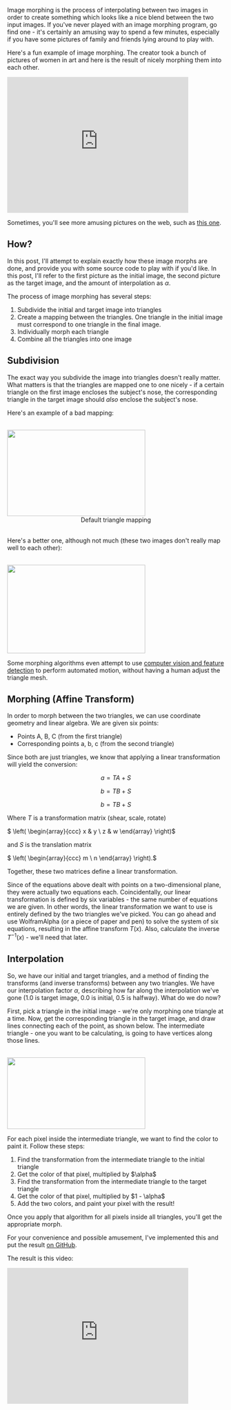 Image morphing is the process of interpolating between two images in order to create something which looks like a nice blend between the two input images. If you've never played with an image morphing program, go find one - it's certainly an amusing way to spend a few minutes, especially if you have some pictures of family and friends lying around to play with.

Here's a fun example of image morphing. The creator took a bunch of pictures of women in art and here is the result of nicely morphing them into each other.

<iframe width="420" height="315" src="http://www.youtube.com/embed/nUDIoN-_Hxs" frameborder="0" allowfullscreen></iframe>

Sometimes, you'll see more amusing pictures on the web, such as&nbsp;<a href="http://www.blorge.com/images/Funwithmorphing_7082/morph6.jpg">this one</a>.

How?
----

In this post, I'll attempt to explain exactly how these image morphs are done, and provide you with some source code to play with if you'd like. In this post, I'll refer to the first picture as the initial image, the second picture as the target image, and the amount of interpolation as $\alpha$.

The process of image morphing has several steps:

<ol>
<li>Subdivide the initial and target image into triangles</li>
<li>Create a mapping between the triangles. One triangle in the initial image must correspond to one triangle in the final image.</li>
<li>Individually morph each triangle</li>
<li>Combine all the triangles into one image</li>
</ol>

Subdivision
-----------

The exact way you subdivide the image into triangles doesn't really matter. What matters is that the triangles are mapped one to one nicely - if a certain triangle on the first image encloses the subject's nose, the corresponding triangle in the target image should <i>also</i>&nbsp;enclose the subject's nose.&nbsp;

Here's an example of a bad mapping:

<br/>
<img border="0" height="200" src="http://4.bp.blogspot.com/-j6yHyNoN-3A/TiBc0RG6-pI/AAAAAAAAAAo/NJoWq-NFuDw/s320/one.png" width="320" />
<center>Default triangle mapping</center>
<br/>

Here's a better one, although not much (these two images don't really map well to each other):

<br/>
<img border="0" height="205" src="http://1.bp.blogspot.com/-rbol3jdhaU4/TiBdoQV_B1I/AAAAAAAAAAs/sUJi1UT4Vn4/s320/two.png" width="320" />
<br/>

Some morphing algorithms even attempt to use&nbsp;<a href="https://ccrma.stanford.edu/%7Ejacobliu/368Report/index.html">computer vision and feature detection</a>&nbsp;to perform automated motion, without having a human adjust the triangle mesh.

Morphing (Affine Transform)
---

In order to morph between the two triangles, we can use coordinate geometry and linear algebra. We are given six points:

- Points A, B, C (from the first triangle)
- Corresponding points a, b, c (from the second triangle)

Since both are just triangles, we know that applying a linear transformation will yield the conversion:

$$a = TA + S$$

$$b = TB + S$$

$$b = TB + S$$

Where $T$ is a transformation matrix (shear, scale, rotate)

$ \left( \begin{array}{ccc} x & y \\ z & w \end{array} \right)$

and $S$ is the translation matrix

$ \left( \begin{array}{ccc} m \\ n \end{array} \right).$

Together, these two matrices define a linear transformation.

Since of the equations above dealt with points on a two-dimensional plane, they
were actually two equations each. Coincidentally, our linear transformation is
defined by six variables - the same number of equations we are given. In other
words, the linear transformation we want to use is entirely defined by the two
triangles we've picked. You can go ahead and use WolframAlpha (or a piece of
paper and pen) to solve the system of six equations, resulting in the affine
transform $T(x)$. Also, calculate the inverse $T^{-1}(x)$ - we'll need that
later.

Interpolation
-------------

So, we have our initial and target triangles, and a method of finding the transforms (and inverse transforms) between any two triangles. We have our interpolation factor $\alpha$, describing how far along the interpolation we've gone (1.0 is target image, 0.0 is initial, 0.5 is halfway). What do we do now?

First, pick a triangle in the initial image - we're only morphing one triangle at a time. Now, get the corresponding triangle in the target image, and draw lines connecting each of the point, as shown below. The intermediate triangle - one you want to be calculating, is going to have vertices along those lines.

<br/>
<img border="0" height="166" src="http://4.bp.blogspot.com/-NRn4hgeHxzk/TiBkzITbEkI/AAAAAAAAAA0/FrDFtBAIy9Y/s320/Untitleddrawing+%25281%2529.png" width="320" />
<br/>

For each pixel inside the intermediate triangle, we want to find the color to paint it. Follow these steps:
<ol>
<li>Find the transformation from the intermediate triangle to the initial triangle</li>
<li>Get the color of that pixel, multiplied by $\alpha$</li>
<li>Find the transformation from the intermediate triangle to the target triangle</li>
<li>Get the color of that pixel, multiplied by $1 - \alpha$</li>
<li>Add the two colors, and paint your pixel with the result!</li>
</ol>
Once you apply that algorithm for all pixels inside all triangles, you'll get the appropriate morph.

For your convenience and possible amusement, I've implemented this and put the
result&nbsp;<a
href="https://github.com/gibiansky/experiments/tree/master/morph">on
GitHub</a>.

The result is this video:

<iframe width="420" height="315" src="http://www.youtube.com/embed/QgFX5halk6s" frameborder="0" allowfullscreen></iframe>
